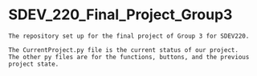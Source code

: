 # SDEV_220_Final_Project_Group3
    The repository set up for the final project of Group 3 for SDEV220.

    The CurrentProject.py file is the current status of our project. 
    The other py files are for the functions, buttons, and the previous project state.
